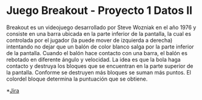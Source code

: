 # Juego Breakout - Proyecto 1 Datos II

Breakout es un videojuego desarrollado por Steve Wozniak en el año 1976 y consiste en una barra ubicada en la parte inferior de la pantalla, la cual es controlada por el jugador (la puede mover de izquierda a derecha) intentando no dejar que un balón de color blanco salga por la parte inferior de la pantalla. Cuando el balón hace contacto con una barra, el balón es rebotado en diferente ángulo y velocidad. La idea es que la bola haga contacto y destruya los bloques que se encuentran en la parte superior de la pantalla. Conforme se destruyen más bloques se suman más puntos. El colordel bloque determina la puntuación que se obtiene. 


*[Jira](https://spaceinvaderstec.atlassian.net/jira/software/projects/BREAK/boards/4)

